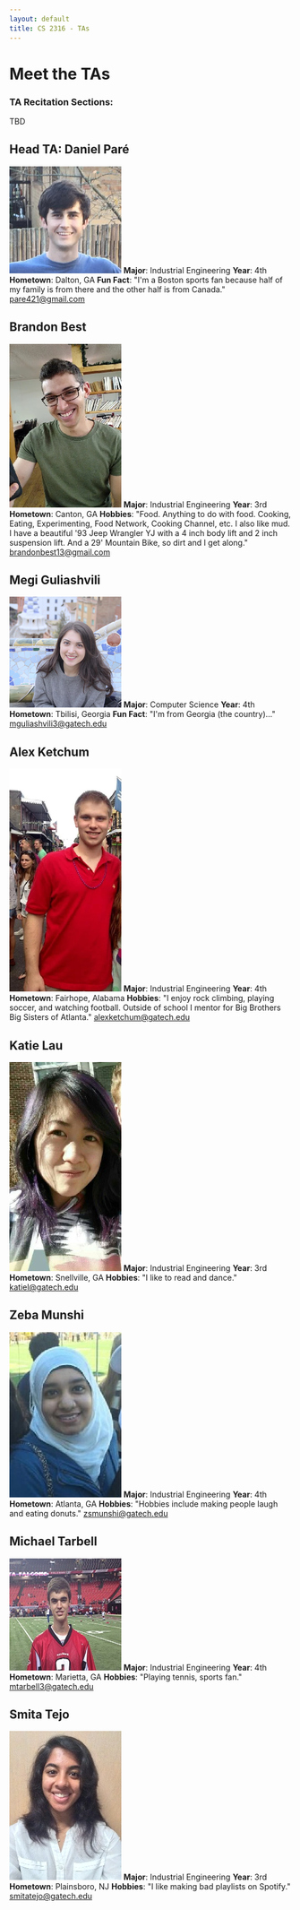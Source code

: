 ```yaml
---
layout: default
title: CS 2316 - TAs
---
```


# Meet the TAs

### TA Recitation Sections:

TBD

## Head TA: Daniel Paré
![](images/daniel.png "Daniel")
**Major**: Industrial Engineering
**Year**: 4th
**Hometown**: Dalton, GA
**Fun Fact**: "I'm a Boston sports fan because half of my family is from there and the other half is from Canada."
pare421@gmail.com


## Brandon Best
![](images/brandon.png "Brandon")
**Major**: Industrial Engineering
**Year**: 3rd
**Hometown**: Canton, GA
**Hobbies**: "Food. Anything to do with food. Cooking, Eating, Experimenting, Food Network, Cooking Channel, etc.
I also like mud. I have a beautiful '93 Jeep Wrangler YJ with a 4 inch body lift and 2 inch suspension lift. And a 29' Mountain Bike, so dirt and I get along."
brandonbest13@gmail.com

## Megi Guliashvili
![](images/megi.png "Megi")
**Major**: Computer Science
**Year**: 4th
**Hometown**: Tbilisi, Georgia
**Fun Fact**: "I'm from Georgia (the country)..."
mguliashvili3@gatech.edu

## Alex Ketchum
![](images/alex.png "Alex")
**Major**: Industrial Engineering
**Year**: 4th
**Hometown**: Fairhope, Alabama
**Hobbies**: "I enjoy rock climbing, playing soccer, and watching football.  Outside of school I mentor for Big Brothers Big Sisters of Atlanta."
alexketchum@gatech.edu

## Katie Lau
![](images/katie.png "Katie")
**Major**: Industrial Engineering
**Year**: 3rd
**Hometown**: Snellville, GA
**Hobbies**: "I like to read and dance."
katiel@gatech.edu

## Zeba Munshi
![](images/zeba.jpg "Zeba")
**Major**: Industrial Engineering
**Year**: 4th
**Hometown**: Atlanta, GA
**Hobbies**: "Hobbies include making people laugh and eating donuts."
zsmunshi@gatech.edu

## Michael Tarbell
![](images/michael.jpg "Michael")
**Major**: Industrial Engineering
**Year**: 4th
**Hometown**: Marietta, GA
**Hobbies**: "Playing tennis, sports fan."
mtarbell3@gatech.edu

## Smita Tejo
![](images/smita.jpg "Smita")
**Major**: Industrial Engineering
**Year**: 3rd
**Hometown**: Plainsboro, NJ
**Hobbies**: "I like making bad playlists on Spotify."
smitatejo@gatech.edu
